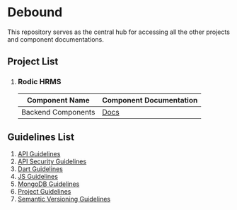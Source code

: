 
# Debound

This repository serves as the central hub for accessing all the other projects and component documentations.

## Project List

1. ### Rodic HRMS

    | Component Name           | Component Documentation                                               |
    |-------------------------|-----------------------------------------------------------------------|
    | Backend Components            | [Docs](./Rodic-HRMS-Backend-Components/docs/rodic-hrms-backend-components/0.0.0/index.html) |



## Guidelines List

1. [API Guidelines](./tutorial-API_Guidelines.html)
2. [API Security Guidelines](./tutorial-API_Security_Guidelines.html)
3. [Dart Guidelines](./tutorial-Dart_Guidelines.html)
4. [JS Guidelines](./tutorial-JS_Guidelines.html)
5. [MongoDB Guidelines](./tutorial-MongoDB_Guidelines.html)
6. [Project Guidelines](./tutorial-Project_Guidelines.html)
7. [Semantic Versioning Guidelines](./tutorial-Semantic_Versioning_Guidelines.html)

